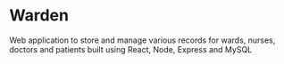 # Warden

Web application to store and manage various records for wards, nurses, doctors and patients built using React, Node, Express and MySQL
